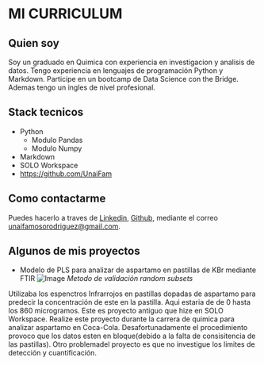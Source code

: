 # MI CURRICULUM

## Quien soy

Soy un graduado en Quimica con experiencia en investigacion y analisis de datos. Tengo experiencia en lenguajes de programación Python y Markdown.
Participe en un bootcamp de Data Science con the Bridge.
Ademas tengo un ingles de nivel profesional.


## Stack tecnicos
* Python
  * Modulo Pandas
  * Modulo Numpy
* Markdown
* SOLO Workspace
* https://github.com/UnaiFam
  
## Como contactarme

Puedes hacerlo a traves de [Linkedin](www.linkedin.com/in/unai-famoso-rodriguez-873861333), [Github](https://github.com/UnaiFam), mediante el correo unaifamosorodriguez@gmail.com.

## Algunos de mis proyectos
* Modelo de PLS  para analizar de aspartamo en pastillas de KBr mediante FTIR
 ![Image](https://github.com/user-attachments/assets/e131f9a8-b72c-4e1f-b7f4-f4f9a3016a2d)
*Metodo de validación random subsets*

Utilizaba los espenctros Infrarrojos en pastillas dopadas de aspartamo para predecir la concentración de este en la pastilla. Aqui estaria de  de 0 hasta los 860 microgramos.
Este es proyecto antiguo que hize en SOLO Workspace. Realize este proyecto durante la carrera de quimica para analizar aspartamo en Coca-Cola. Desafortunadamente el procedimiento provoco que los datos esten en bloque(debido a la falta de consisitencia de las pastillas).
Otro problemadel proyecto es que no investigue los limites de detección y cuantificación. 
  
